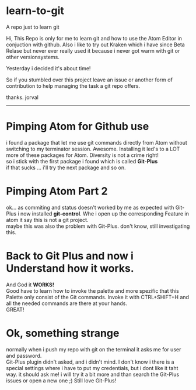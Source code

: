 # learn-to-git
A repo just to learn git

Hi,
This Repo is only for me to learn git and how to use the Atom Editor in conjuction with github.
Also i like to try out Kraken which i have since Beta Relase but never ever really used it because i never got warm with git or other versionsystems.

Yesterday i decided it's about time!

So if you stumbled over this project leave an issue or another form of contribution to help managing the task a git repo offers.

thanks. jorval

---

# Pimping Atom for Github use
i found a package that let me use git commands directly from Atom without switching to my terminator session. Awesome. Installing it led's to a LOT more of these packages for Atom. Diversity is not a crime right!<br />
so i stick with the first package i found which is called **Git-Plus**<br />
if that sucks ... i'll try the next package and so on.

# Pimping Atom Part 2
ok... as commiting and status doesn't worked by me as expected with Git-Plus i now installed **git-control**. Whe i open up the corresponding Feature in atom it say this is not a git project.<br />
maybe this was also the problem with Git-Plus. don't know, still investigating this.

# Back to Git Plus and now i Understand how it works.
And God it **WORKS!**<br />
Good have to learn how to invoke the palette and more spezific that this Palette only consist of the Git commands. Invoke it with CTRL+SHIFT+H and all the needed commands are there at your hands.<br />
GREAT!

# Ok, something strange
normally when i push my repo with git on the terminal it asks me for user and password.<br />
Git-Plus plugin didn't asked, and i didn't mind. I don't know i there is a special settings where i have to put my credentials, but i dont like it taht way. it should ask me! i will try it a bit more and than search the Git-Plus issues or open a new one ;) Still love Git-Plus!
